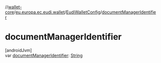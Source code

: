//[wallet-core](../../../index.md)/[eu.europa.ec.eudi.wallet](../index.md)/[EudiWalletConfig](index.md)/[documentManagerIdentifier](document-manager-identifier.md)

# documentManagerIdentifier

[androidJvm]\
var [documentManagerIdentifier](document-manager-identifier.md): [String](https://kotlinlang.org/api/latest/jvm/stdlib/kotlin/-string/index.html)
